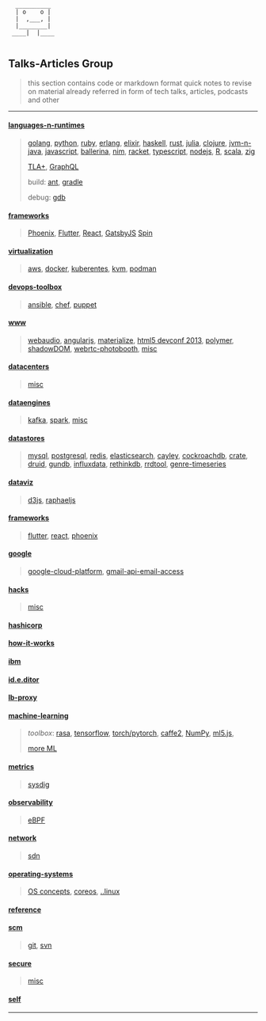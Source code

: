```ASCII
  __________
  | o    o |
  |  ,___, |
  |________|
 ____|  |____


```

## Talks-Articles Group

> this section contains code or markdown format quick notes to revise on material already referred in form of tech talks, articles, podcasts and other

---

#### [languages-n-runtimes](./languages-n-runtimes)
> [golang](./languages-n-runtimes/golang), [python](./languages-n-runtimes/python), [ruby](./languages-n-runtimes/ruby),
> [erlang](./languages-n-runtimes/erlang), [elixir](./languages-n-runtimes/elixir), [haskell](./languages-n-runtimes/haskell),
> [rust](./languages-n-runtimes/rust), [julia](./languages-n-runtimes/julia-lang/README.md), [clojure](./languages-n-runtimes/clojure),
> [jvm-n-java](./languages-n-runtimes/jvm-n-java), [javascript](./languages-n-runtimes/javascript), [ballerina](./languages-n-runtimes/ballerina),
> [nim](./languages-n-runtimes/nim/README.md), [racket](./languages-n-runtimes/racket/README.md), [typescript](./languages-n-runtimes/typescript/README.md),
> [nodejs](./languages-n-runtimes/nodejs), [R](./languages-n-runtimes/R-lang), [scala](./languages-n-runtimes/scala), [zig](./languages-n-runtimes/zig/README.md)
>
> [TLA+](./languages-n-runtimes/tla-plus),
> [GraphQL](./languages-n-runtimes/graphql/README.md)
>
> build: [ant](./languages-n-runtimes/0-build/ant), [gradle](./languages-n-runtimes/0-build/gradle)
>
> debug: [gdb](./languages-n-runtimes/0-debug/gdb/README.md)

#### [frameworks](./frameworks)
> [Phoenix](./frameworks/phoenix),
> [Flutter](./frameworks/flutter), [React](./frameworks/react),
> [GatsbyJS](./frameworks/gatsbyjs)
> [Spin](./frameworks/spin)

#### [virtualization](./virtualization)
> [aws](./virtualization/aws), [docker](./virtualization/docker), [kuberentes](./virtualization/kuberentes), [kvm](./virtualization/kvm), [podman](./virtualization/podman)

#### [devops-toolbox](./devops-toolbox)
> [ansible](./devops-toolbox/ansible), [chef](./devops-toolbox/chef), [puppet](./devops-toolbox/puppet)

#### [www](./www)
> [webaudio](./www/webaudio),
> [angularjs](./www/angularjs), [materialize](./www/materializecss), [html5 devconf 2013](./www/HTML5DevConf-2013),
> [polymer](./www/polymer), [shadowDOM](./www/shadowDOM), [webrtc-photobooth](./www/webrtc-photobooth),
> [misc](./www/README.md)

#### [datacenters](./datacenters)
> [misc](./datacenters/README.md)

#### [dataengines](./dataengines)
> [kafka](./dataengines/kafka), [spark](./dataengines/spark),
> [misc](./dataengines/README.md)

#### [datastores](./datastores)
> [mysql](./datastores/mysql), [postgresql](./datastores/postgresql), [redis](./datastores/redis/README.md), [elasticsearch](./datastores/elasticsearch),
> [cayley](./datastores/cayley), [cockroachdb](./datastores/cockroachdb), [crate](./datastores/crate), [druid](./datastores/druid),
> [gundb](./datastores/gundb), [influxdata](./datastores/influxdata), [rethinkdb](./datastores/rethinkdb), [rrdtool](./datastores/rrdtool),
> [genre-timeseries](./datastores/genre-timeseries)

#### [dataviz](./dataviz)
> [d3js](./dataviz/d3js), [raphaeljs](./dataviz/raphaeljs)

#### [frameworks](./frameworks/README.md)
> [flutter](./frameworks/flutter), [react](./frameworks/react/README.md),
> [phoenix](./frameworks/phoenix)

#### [google](./google)
> [google-cloud-platform](./google/google-cloud-platform), [gmail-api-email-access](./google/gmail-api-email-access)

#### [hacks](./hacks)
> [misc](hacks/README.md)

#### [hashicorp](./hashicorp)

#### [how-it-works](./how-it-works)

#### [ibm](./ibm)

#### [id.e.ditor](./id.e.ditor)

#### [lb-proxy](./lb-proxy)

#### [machine-learning](./machine-learning/README.md)
> *toolbox*: [rasa](./machine-learning/toolbox/rasa/README.md),
> [tensorflow](./machine-learning/toolbox/tensorflow), [torch/pytorch](./machine-learning/toolbox/torch),
> [caffe2](./machine-learning/toolbox/caffe2/README.md), [NumPy](./machine-learning/toolbox/numpy/README.md),
> [ml5.js](./machine-learning/toolbox/ml5.js/README.md),
>
> [more ML](./machine-learning/README.md)

#### [metrics](./metrics)
> [sysdig](./metrics/sysdig)

#### [observability](./observability)
> [eBPF](./observability/eBPF/README.md)

#### [network](./network)
> [sdn](./network/sdn)

#### [operating-systems](./operating-systems)
> [OS concepts](./concepts-chapter), [coreos](./operating-systems/coreos), [..linux](./operating-systems/linux)

#### [reference](./reference)

#### [scm](./scm)
> [git](./scm/git), [svn](./scm/svn)

#### [secure](./secure)
> [misc](./secure/README.md)

#### [self](./self)

---
